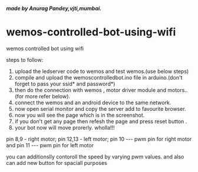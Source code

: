 <h5>made by Anurag Pandey,vjti,mumbai.</h5>

# wemos-controlled-bot-using-wifi
wemos controlled bot using wifi

steps to follow:
1. upload the ledserver code to wemos and test wemos.(use below steps)
2. compile and upload the wemoscontrolledbot.ino file in arduino.(don't forget to pass your ssid* and password*)
3. then do the connection with wemos , motor driver module and motors..(for more refer below).
4. connect the wemos and an android device to the same network.
5. now open serial monitor and copy the server add to favourite browser.
6. now you will see the page which is in the screenshot.
6. if you don't get any page then refesh the page and press reset button .
7. your bot now will move prorerly. wholla!!!

pin 8,9 - right motor;
pin 12,13 - left motor;
pin 10 ---  pwm pin for right motor and
pin 11 --- pwm  pin for left motor

you can additionslly contoroll the speed by varying pwm values. and also can add new button for spaciall purposes



